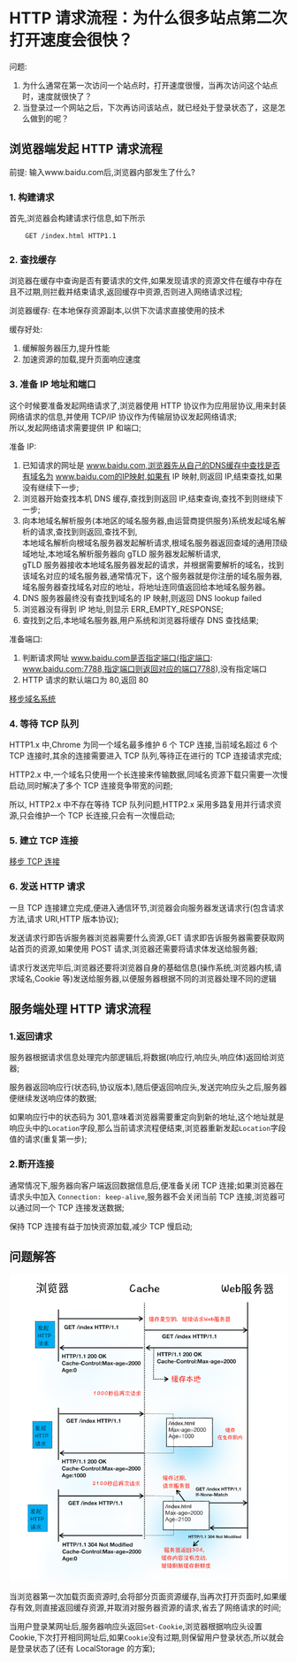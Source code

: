 # HTTP 请求流程：为什么很多站点第二次打开速度会很快？

问题:

1. 为什么通常在第一次访问一个站点时，打开速度很慢，当再次访问这个站点时，速度就很快了？
2. 当登录过一个网站之后，下次再访问该站点，就已经处于登录状态了，这是怎么做到的呢？

## 浏览器端发起 HTTP 请求流程

前提: 输入www.baidu.com后,浏览器内部发生了什么?

### 1. 构建请求

首先,浏览器会构建请求行信息,如下所示

```
    GET /index.html HTTP1.1
```

### 2. 查找缓存

浏览器在缓存中查询是否有要请求的文件,如果发现请求的资源文件在缓存中存在且不过期,则拦截并结束请求,返回缓存中资源,否则进入网络请求过程;

浏览器缓存: 在本地保存资源副本,以供下次请求直接使用的技术

缓存好处:

1. 缓解服务器压力,提升性能
2. 加速资源的加载,提升页面响应速度

### 3. 准备 IP 地址和端口

这个时候要准备发起网络请求了,浏览器使用 HTTP 协议作为应用层协议,用来封装网络请求的信息,并使用 TCP/IP 协议作为传输层协议发起网络请求;  
所以,发起网络请求需要提供 IP 和端口;

准备 IP:

1. 已知请求的网址是 www.baidu.com,浏览器先从自己的DNS缓存中查找是否有域名为 www.baidu.com的IP映射,如果有 IP 映射,则返回 IP,结束查找,如果没有继续下一步;
2. 浏览器开始查找本机 DNS 缓存,查找到则返回 IP,结束查询,查找不到则继续下一步;
3. 向本地域名解析服务(本地区的域名服务器,由运营商提供服务)系统发起域名解析的请求,查找到则返回,查找不到,  
   本地域名解析向根域名服务器发起解析请求,根域名服务器返回查域的通用顶级域地址,本地域名解析服务器向 gTLD 服务器发起解析请求,  
   gTLD 服务器接收本地域名服务器发起的请求，并根据需要解析的域名，找到该域名对应的域名服务器,通常情况下，这个服务器就是你注册的域名服务器,  
   域名服务器查找域名对应的地址，将地址连同值返回给本地域名服务器。
4. DNS 服务器最终没有查找到域名的 IP 映射,则返回 DNS lookup failed
5. 浏览器没有得到 IP 地址,则显示 ERR_EMPTY_RESPONSE;
6. 查找到之后,本地域名服务器,用户系统和浏览器将缓存 DNS 查找结果;

准备端口:

1. 判断请求网址 www.baidu.com是否指定端口(指定端口: www.baidu.com:7788,指定端口则返回对应的端口7788),没有指定端口
2. HTTP 请求的默认端口为 80,返回 80

[移步域名系统](./../../topic/dns/README.md)

### 4. 等待 TCP 队列

HTTP1.x 中,Chrome 为同一个域名最多维护 6 个 TCP 连接,当前域名超过 6 个 TCP 连接时,其余的连接需要进入 TCP 队列,等待正在进行的 TCP 连接请求完成;

HTTP2.x 中,一个域名只使用一个长连接来传输数据,同域名资源下载只需要一次慢启动,同时解决了多个 TCP 连接竞争带宽的问题;

所以, HTTP2.x 中不存在等待 TCP 队列问题,HTTP2.x 采用多路复用并行请求资源,只会维护一个 TCP 长连接,只会有一次慢启动;

### 5. 建立 TCP 连接

[移步 TCP 连接](./../../topic/tcp/README.md)

### 6. 发送 HTTP 请求

一旦 TCP 连接建立完成,便进入通信环节,浏览器会向服务器发送请求行(包含请求方法,请求 URI,HTTP 版本协议);

发送请求行即告诉服务器浏览器需要什么资源,GET 请求即告诉服务器需要获取网站首页的资源,如果使用 POST 请求,浏览器还需要将请求体发送给服务器;

请求行发送完毕后,浏览器还要将浏览器自身的基础信息(操作系统,浏览器内核,请求域名,Cookie 等)发送给服务器,以便服务器根据不同的浏览器处理不同的逻辑

## 服务端处理 HTTP 请求流程

### 1.返回请求

服务器根据请求信息处理完内部逻辑后,将数据(响应行,响应头,响应体)返回给浏览器;

服务器返回响应行(状态码,协议版本),随后便返回响应头,发送完响应头之后,服务器便继续发送响应体的数据;

如果响应行中的状态码为 301,意味着浏览器需要重定向到新的地址,这个地址就是响应头中的`Location`字段,那么当前请求流程便结束,浏览器重新发起`Location`字段值的请求(重复第一步);

### 2.断开连接

通常情况下,服务器向客户端返回数据信息后,便准备关闭 TCP 连接;如果浏览器在请求头中加入 `Connection: keep-alive`,服务器不会关闭当前 TCP 连接,浏览器可以通过同一个 TCP 连接发送数据;

保持 TCP 连接有益于加快资源加载,减少 TCP 慢启动;

## 问题解答

![先看一张图](../images/01/cache.png)

当浏览器第一次加载页面资源时,会将部分页面资源缓存,当再次打开页面时,如果缓存有效,则直接返回缓存资源,并取消对服务器资源的请求,省去了网络请求的时间;

当用户登录某网址后,服务器响应头返回`Set-Cookie`,浏览器根据响应头设置 Cookie,下次打开相同网址后,如果`Cookie`没有过期,则保留用户登录状态,所以就会是登录状态了(还有 LocalStorage 的方案);
